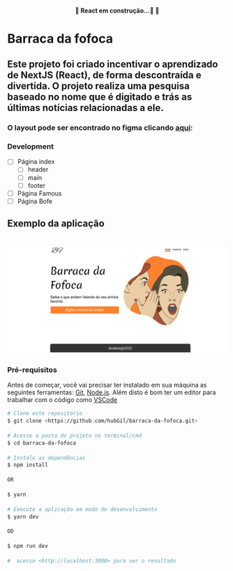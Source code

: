<h4 align="center"> 
	🚧  React em construção...🚀  🚧
</h4>

# Barraca da fofoca

## Este projeto foi criado incentivar o aprendizado de NextJS (React), de forma descontraída e divertida. O projeto realiza uma pesquisa baseado no nome que é digitado e trás as últimas notícias relacionadas a ele.

### O layout pode ser encontrado no figma clicando [aqui](https://www.figma.com/file/QSscThHcvxhAkCk8iBbOTv/barraca-da-fofoca?node-id=0%3A1):

### Development

- [ ] Página index
  - [ ] header
  - [ ] main
  - [ ] footer
- [ ] Página Famous
- [ ] Página Bofe

## Exemplo da aplicação

<h1 align="center" style="display: flex">
  <a href="https://www.figma.com/file/QSscThHcvxhAkCk8iBbOTv/barraca-da-fofoca?node-id=0%3A1">
  <img alt="BarracaDaFofoca"  title="#BarracaDaFofoca" src="./public/images/example/Desktop.png" />
  </a>
</h1>

### Pré-requisitos

Antes de começar, você vai precisar ter instalado em sua máquina as seguintes ferramentas:
[Git](https://git-scm.com), [Node.js](https://nodejs.org/en/).
Além disto é bom ter um editor para trabalhar com o código como [VSCode](https://code.visualstudio.com/)

```bash
# Clone este repositório
$ git clone <https://github.com/hubGil/barraca-da-fofoca.git>

# Acesse a pasta do projeto no terminal/cmd
$ cd barraca-da-fofoca

# Instale as dependências
$ npm install

OR

$ yarn

# Execute a aplicação em modo de desenvolvimento
$ yarn dev

OD

$ npm run dev

#  acesse <http://localhost:3000> para ver o resultado
```
